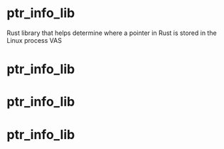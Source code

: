 # ptr_info_lib
Rust library that helps determine where a pointer in Rust is stored in the Linux process VAS
# ptr_info_lib
# ptr_info_lib
# ptr_info_lib
